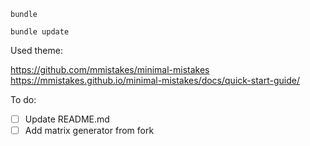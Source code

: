 
```
bundle
```

```
bundle update
```


Used theme:

https://github.com/mmistakes/minimal-mistakes
https://mmistakes.github.io/minimal-mistakes/docs/quick-start-guide/

To do:

- [ ] Update README.md
- [ ] Add matrix generator from fork